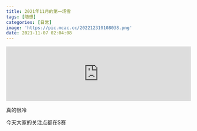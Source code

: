```yaml
---
title: 2021年11月的第一场雪
tags: [随想]
categories: [日常]
image: 'https://pic.mcac.cc/202212310108038.png'
date: 2021-11-07 02:04:08
---
```


<iframe allow="autoplay *; encrypted-media *; fullscreen *" frameborder="0" height="150" style="width:100%;max-width:660px;overflow:hidden;background:transparent;" sandbox="allow-forms allow-popups allow-same-origin allow-scripts allow-storage-access-by-user-activation allow-top-navigation-by-user-activation" src="https://embed.music.apple.com/cn/album/the-four-seasons-concerto-no-4-in-f-minor-rv-297/883897569?i=883897598&l=en"></iframe>

真的很冷

今天大家的关注点都在S赛
